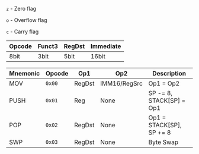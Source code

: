 
`z` - Zero flag

`o` - Overflow flag

`c` - Carry flag

| Opcode | Funct3 | RegDst | Immediate |
|--------|--------|--------|-----------|
| 8bit   | 3bit   | 5bit   | 16bit     |

| Mnemonic | Opcode | Op1    | Op2          | Description              |
|----------|--------|--------|--------------|--------------------------|
| MOV      | `0x00` | RegDst | IMM16/RegSrc | Op1 = Op2                |
| PUSH     | `0x01` | Reg    | None         | SP -= 8, STACK[SP] = Op1 |
| POP      | `0x02` | RegDst | None         | Op1 = STACK[SP], SP += 8 |
| SWP      | `0x03` | RegDst | None         | Byte Swap                |